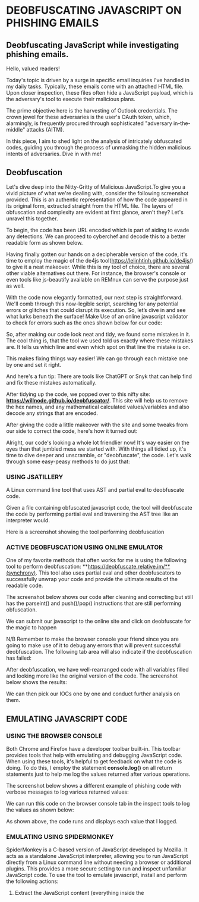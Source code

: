 # DEOBFUSCATING JAVASCRIPT ON PHISHING EMAILS

## Deobfuscating JavaScript while investigating phishing emails.

Hello, valued readers!

Today's topic is driven by a surge in specific email inquiries I've handled in my daily tasks. Typically, these emails come with an attached HTML file. Upon closer inspection, these files often hide a JavaScript payload, which is the adversary's tool to execute their malicious plans.

The prime objective here is the harvesting of Outlook credentials. The crown jewel for these adversaries is the user's OAuth token, which, alarmingly, is frequently procured through sophisticated "adversary in-the-middle" attacks (AITM).

In this piece, I aim to shed light on the analysis of intricately obfuscated codes, guiding you through the process of unmasking the hidden malicious intents of adversaries. Dive in with me!

## Deobfuscation

Let's dive deep into the Nitty-Gritty of Malicious JavaScript.To give you a vivid picture of what we're dealing with, consider the following screenshot provided. This is an authentic representation of how the code appeared in its original form, extracted straight from the HTML file. The layers of obfuscation and complexity are evident at first glance, aren't they? Let's unravel this together.

<originalcode>

To begin, the code has been URL encoded which is part of aiding to evade any detections. We can proceed to cyberchef and decode this to a better readable form as shown below. 

<cyberchef>

Having finally gotten our hands on a decipherable version of the code, it's time to employ the magic of the de4js tool(https://lelinhtinh.github.io/de4js/) to give it a neat makeover. While this is my tool of choice, there are several other viable alternatives out there. For instance, the browser's console or even tools like js-beautify available on REMnux can serve the purpose just as well.

<de4js>

With the code now elegantly formatted, our next step is straightforward. We'll comb through this now-legible script, searching for any potential errors or glitches that could disrupt its execution. So, let’s dive in and see what lurks beneath the surface! Make Use of an online javascript validator to check for errors such as the ones shown below for our code:

<validator>

So, after making our code look neat and tidy, we found some mistakes in it. The cool thing is, that the tool we used told us exactly where these mistakes are. It tells us which line and even which spot on that line the mistake is on.

This makes fixing things way easier! We can go through each mistake one by one and set it right.

And here's a fun tip: There are tools like ChatGPT or Snyk that can help find and fix these mistakes automatically.

After tidying up the code, we popped over to this nifty site: **https://willnode.github.io/deobfuscator/**. This site will help us to remove the hex names, and any mathematical calculated values/variables and also decode any strings that are encoded.

After giving the code a little makeover with the site and some tweaks from our side to correct the code, here's how it turned out:

<after-making-it-readable>

Alright, our code's looking a whole lot friendlier now! It's way easier on the eyes than that jumbled mess we started with. With things all tidied up, it's time to dive deeper and unscramble, or "deobfuscate", the code. Let's walk through some easy-peasy methods to do just that:

<easypeasygif>

### USING JSATILLERY

A Linux command line tool that uses AST and partial eval to deobfuscate code.

Given a file containing obfuscated javascript code, the tool will deobfuscate the code by performing partial eval and traversing the AST tree like an interpreter would.

Here is a screenshot showing the tool performing deobfuscation

<jstillerydeobf>

### ACTIVE DEOBFUSCATION USING ONLINE EMULATOR

One of my favorite methods that often works for me is using the following tool to perform deobfuscation: **https://deobfuscate.relative.im/**(synchrony). This tool also uses partial eval and other deobfuscators to successfully unwrap your code and provide the ultimate results of the readable code.

The screenshot below shows our code after cleaning and correcting but still has the parseint() and push()/pop() instructions that are still performing obfuscation.

<beforepressingdeobf>

We can submit our javascript to the online site and click on deobfuscate for the magic to happen

N/B Remember to make the browser console your friend since you are going to make use of it to debug any errors that will prevent successful deobfuscation. The following tab area will also indicate if the deobfuscation has failed:

<logmessages>

After deobfuscation, we have well-rearranged code with all variables filled and looking more like the original version of the code. The screenshot below shows the results:

<afterdeobf>

We can then pick our IOCs one by one and conduct further analysis on them.

## EMULATING JAVASCRIPT CODE

### USING THE BROWSER CONSOLE

Both Chrome and Firefox have a developer toolbar built-in. This toolbar provides tools that help with emulating and debugging JavaScript code. When using these tools, it's helpful to get feedback on what the code is doing. To do this, I employ the statement **console.log()** on all return statements just to help me log the values returned after various operations.

The screenshot below shows a different example of phishing code with verbose messages to log various returned values:

<phishcodeverbose>

We can run this code on the browser console tab in the inspect tools to log the values as shown below:

<coderunconsole>


As shown above, the code runs and displays each value that I logged.

### EMULATING USING SPIDERMONKEY

SpiderMonkey is a C-based version of JavaScript developed by Mozilla. It acts as a standalone JavaScript interpreter, allowing you to run JavaScript directly from a Linux command line without needing a browser or additional plugins. This provides a more secure setting to run and inspect unfamiliar JavaScript code. To use the tool to emulate javascript, install and perform the following actions:

1. Extract the JavaScript content (everything inside the <script> tags, excluding the tags themselves) and save it to a different file.
2. If the code contains an eval command, we can do this to log its return value, at the start of the script, insert the line eval = print; This modification causes the eval to display its input instead of running it.
3. Execute the modified script using SpiderMonkey.

The screenshot below shows Spidermonkey emulating the script we observed earlier:


<spidermonkey>


As observed above, SpiderMonkey produces the same output as the browser console but we are executing this on the Linux terminal.

## CONCLUSION

We covered how to clean JavaScript code, deobfuscate, and emulate the code. To emphasize, make use of the browser console to perform debugging of your javascript code, this has saved me from a lot of Google searches that would have been time-consuming.

## Related Resources
